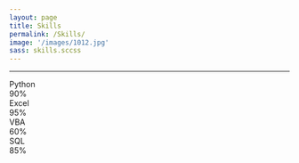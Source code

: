 ```yaml
---
layout: page
title: Skills
permalink: /Skills/
image: '/images/1012.jpg'
sass: skills.sccss
---
```




***
<!--=== Coding by CodingLab | www.codinglabweb.com === -->
<html lang="en">
<head>
    <meta charset="UTF-8">
    <meta http-equiv="X-UA-Compatible" content="IE=edge">
    <meta name="viewport" content="width=device-width, initial-scale=1.0">   
    <!----======== CSS ======== -->
    <!--<link rel="stylesheet" href="skills.scss">-->
    <!--<title>Animated Skills Bar</title>-->
</head>
<body>
    <div class="container">
        <div class="skill-box">
            <span class="title">Python</span>
            <div class="skill-bar">
                <span class="skill-per python">
                    <span class="tooltip">90%</span>
                </span>
            </div>
        </div>
        <div class="skill-box">
            <span class="title">Excel</span>
            <div class="skill-bar">
                <span class="skill-per excel">
                    <span class="tooltip">95%</span>
                </span>
            </div>
        </div>
        <div class="skill-box">
            <span class="title">VBA</span>
            <div class="skill-bar">
                <span class="skill-per vba">
                    <span class="tooltip">60%</span>
                </span>
            </div>
        </div>
        <div class="skill-box">
            <span class="title">SQL</span>
            <div class="skill-bar">
                <span class="skill-per sql">
                    <span class="tooltip">85%</span>
                </span>
            </div>
        </div>
    </div>
</body>
</html>

